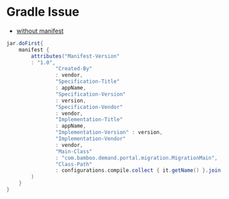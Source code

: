 # Gradle Issue

* [without manifest](https://discuss.gradle.org/t/manifest-with-classpath-in-jar-task-for-subprojects/7030/4)

```bulid.gradle
jar.doFirst{
    manifest {
        attributes("Manifest-Version"
        : "1.0",
                "Created-By"
                : vendor,
                "Specification-Title"
                : appName,
                "Specification-Version"
                : version,
                "Specification-Vendor"
                : vendor,
                "Implementation-Title"
                : appName,
                "Implementation-Version" : version,
                "Implementation-Vendor"
                : vendor,
                "Main-Class"
                : "com.bamboo.demand.portal.migration.MigrationMain",
                "Class-Path"
                : configurations.compile.collect { it.getName() }.join(' ')
        )
    }
}

```